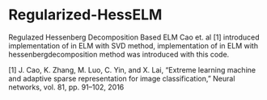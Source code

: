 # Regularized-HessELM
Regulazed Hessenberg Decomposition Based ELM
Cao et. al [1] introduced implementation of in ELM with SVD method, implementation of
in ELM with hessenbergdecomposition method was introduced with this code.

[1] J. Cao, K. Zhang, M. Luo, C. Yin, and X. Lai, “Extreme learning machine and adaptive sparse
representation for image classification,” Neural networks, vol. 81, pp. 91–102, 2016
